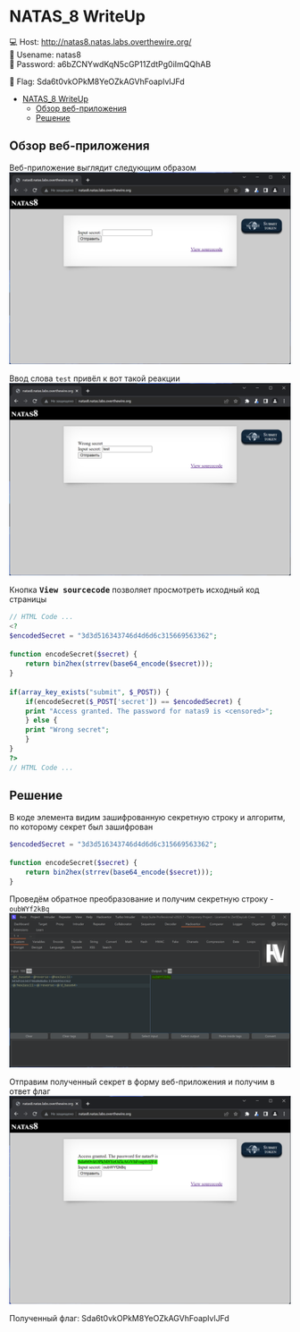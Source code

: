 # NATAS_8 WriteUp
:computer: Host: http://natas8.natas.labs.overthewire.org/  
:bust_in_silhouette: Usename: natas8  
:key: Password: a6bZCNYwdKqN5cGP11ZdtPg0iImQQhAB

:triangular_flag_on_post: Flag: Sda6t0vkOPkM8YeOZkAGVhFoaplvlJFd

- [NATAS\_8 WriteUp](#natas_8-writeup)
  - [Обзор веб-приложения](#обзор-веб-приложения)
  - [Решение](#решение)

## Обзор веб-приложения
<a name="Обзор_веб-приложения"></a> 
Веб-приложение выглядит следующим образом
![Скриншот веб-приложения](./img/natas8/natas8_0.png)

Ввод слова ``test`` привёл к вот такой реакции  
![Скриншот веб-приложения](./img/natas8/natas8_1.png)

Кнопка <kbd>**View sourcecode**</kbd> позволяет просмотреть исходный код страницы
```php
// HTML Code ...
<?
$encodedSecret = "3d3d516343746d4d6d6c315669563362";

function encodeSecret($secret) {
    return bin2hex(strrev(base64_encode($secret)));
}

if(array_key_exists("submit", $_POST)) {
    if(encodeSecret($_POST['secret']) == $encodedSecret) {
    print "Access granted. The password for natas9 is <censored>";
    } else {
    print "Wrong secret";
    }
}
?>
// HTML Code ...
```
## Решение
<a name="Решение"></a>
В коде элемента видим зашифрованную секретную строку и алгоритм, по которому секрет был зашифрован
```php
$encodedSecret = "3d3d516343746d4d6d6c315669563362";

function encodeSecret($secret) {
    return bin2hex(strrev(base64_encode($secret)));
}
```

Проведём обратное преобразование и получим секретную строку - ``oubWYf2kBq``
![Получение секретной строки](img/natas8/natas8_4.png)

Отправим полученный секрет в форму веб-приложения и получим в ответ флаг
![Флаг](img/natas8/natas8_5.png)

Полученный флаг: Sda6t0vkOPkM8YeOZkAGVhFoaplvlJFd

